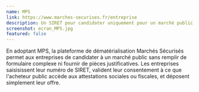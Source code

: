 ```yaml
---
name: MPS
link: https://www.marches-securises.fr/entreprise
description: Un SIRET pour candidater uniquement pour un marché public
screenshot: ecran_MPS.jpg
featured: false
---
```


En adoptant MPS, la plateforme de dématérialisation Marchés Sécurisés permet aux entreprises de candidater à un marché public sans remplir de formulaire complexe ni fournir de pièces justificatives. Les entreprises saisisissent leur numéro de SIRET, valident leur consentement à ce que l'acheteur public accède aux attestations sociales ou fiscales, et déposent simplement leur offre.
